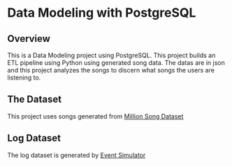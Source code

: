 # Data Modeling with PostgreSQL


## **Overview**


This is a Data Modeling project using PostgreSQL. This project builds an ETL pipeline using Python using generated song data. The datas are in json and this project analyzes the songs to discern what songs the users are listening to. 


## **The Dataset**
This project uses songs generated from [Million Song Dataset](http://millionsongdataset.com)


## **Log Dataset**

The log dataset is generated by [Event Simulator](https://github.com/Interana/eventsim)




